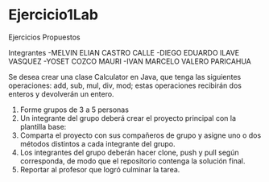 # Ejercicio1Lab
Ejercicios Propuestos

Integrantes
-MELVIN ELIAN CASTRO CALLE
-DIEGO EDUARDO ILAVE VASQUEZ
-YOSET COZCO MAURI
-IVAN MARCELO VALERO PARICAHUA



Se desea crear una clase Calculator en Java, que tenga las siguientes operaciones: add, sub, mul, div, mod; estas operaciones recibirán dos enteros y devolverán un entero.
1.	Forme grupos de 3 a 5 personas
2.	Un integrante del grupo deberá crear el proyecto principal con la plantilla base:
3.	Comparta el proyecto con sus compañeros de grupo y asigne uno o dos  métodos distintos a cada integrante del grupo.
4.	Los integrantes del grupo deberán hacer clone, push y pull según corresponda, de modo que el repositorio contenga la solución final.
5.	Reportar al profesor que logró culminar la tarea.

